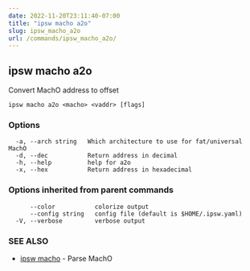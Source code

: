 ```yaml
---
date: 2022-11-20T23:11:40-07:00
title: "ipsw macho a2o"
slug: ipsw_macho_a2o
url: /commands/ipsw_macho_a2o/
---
```

## ipsw macho a2o

Convert MachO address to offset

```
ipsw macho a2o <macho> <vaddr> [flags]
```

### Options

```
  -a, --arch string   Which architecture to use for fat/universal MachO
  -d, --dec           Return address in decimal
  -h, --help          help for a2o
  -x, --hex           Return address in hexadecimal
```

### Options inherited from parent commands

```
      --color           colorize output
      --config string   config file (default is $HOME/.ipsw.yaml)
  -V, --verbose         verbose output
```

### SEE ALSO

* [ipsw macho](/cmd/ipsw_macho/)	 - Parse MachO

